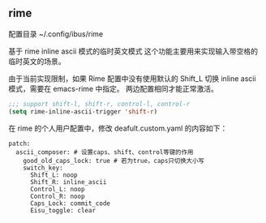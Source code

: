 ## rime
配置目录 ~/.config/ibus/rime

基于 rime inline ascii 模式的临时英文模式
这个功能主要用来实现输入带空格的临时英文的场景。

由于当前实现限制，如果 Rime 配置中没有使用默认的 Shift_L 切换 inline ascii 模式，需要在 emacs-rime 中指定。 两边配置相同才能正常激活。
``` lisp
;;; support shift-l, shift-r, control-l, control-r
(setq rime-inline-ascii-trigger 'shift-r)
```
在 rime 的个人用户配置中，修改 deafult.custom.yaml 的内容如下：
```
patch:
  ascii_composer: # 设置caps、shift、control等键的作用
    good_old_caps_lock: true # 若为true，caps只切换大小写
    switch_key:
      Shift_L: noop
      Shift_R: inline_ascii
      Control_L: noop
      Control_R: noop
      Caps_Lock: commit_code
      Eisu_toggle: clear
```
